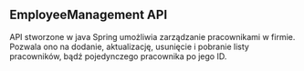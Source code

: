 ## EmployeeManagement API

API stworzone w java Spring umożliwia zarządzanie pracownikami w firmie. Pozwala ono na dodanie, aktualizację, usunięcie i pobranie listy pracowników, bądź pojedynczego pracownika po jego ID. 
